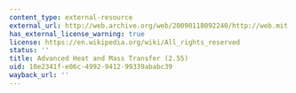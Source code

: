 ```yaml
---
content_type: external-resource
external_url: http://web.archive.org/web/20090118092240/http://web.mit.edu/2.55/www/index.html
has_external_license_warning: true
license: https://en.wikipedia.org/wiki/All_rights_reserved
status: ''
title: Advanced Heat and Mass Transfer (2.55)
uid: 10e2341f-e06c-4992-9412-99339ababc39
wayback_url: ''
---
```

